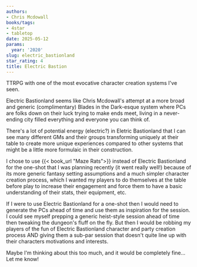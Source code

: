 ```yaml
---
authors:
- Chris Mcdowall
books/tags:
- 4star
- tabletop
date: 2025-05-12
params:
  year: '2020'
slug: electric_bastionland
star_rating: 4
title: Electric Bastion
---
```


TTRPG with one of the most evocative character creation systems I've seen.

<!--more-->

Electric Bastionland seems like Chris Mcdowall's attempt at a more broad and generic (complimentary) Blades in the Dark-esque system where PCs are folks down on their luck trying to make ends meet, living in a never-ending city filled everything and everyone you can think of.

There's a lot of potential energy (electric?) in Eletric Bastionland that I can see many different GMs and their groups transforming uniquely at their table to create more unique experiences compared to other systems that might be a little more formulaic in their construction.

I chose to use {{< book_url "Maze Rats">}} instead of Electric Bastionland for the one-shot that I was planning recently (it went really well!) because of its more generic fantasy setting assumptions and a much simpler character creation process, which I wanted my players to do themselves at the table before play to increase their engagement and force them to have a basic understanding of their stats, their equipment, etc.

If I were to use Electric Bastionland for a one-shot then I would need to generate the PCs ahead of time and use them as inspiration for the session. I could see myself prepping a generic heist-style session ahead of time then tweaking the dungeon's fluff on the fly. But then I would be robbing my players of the fun of Electric Bastionland character and party creation process AND giving them a sub-par session that doesn't quite line up with their characters motivations and interests.

Maybe I'm thinking about this too much, and it would be completely fine... Let me know!